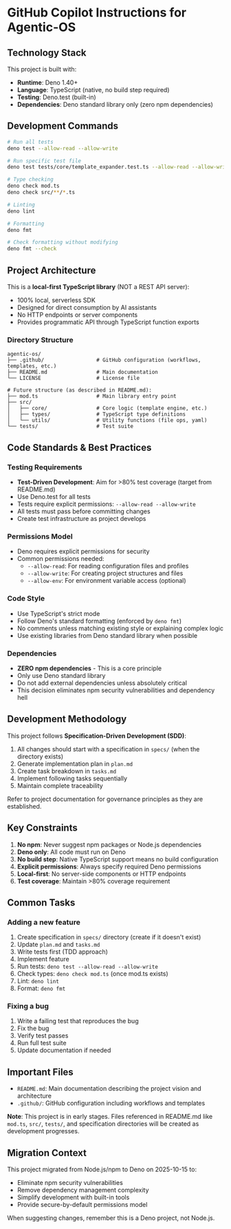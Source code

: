 # GitHub Copilot Instructions for Agentic-OS

## Technology Stack

This project is built with:

- **Runtime**: Deno 1.40+
- **Language**: TypeScript (native, no build step required)
- **Testing**: Deno.test (built-in)
- **Dependencies**: Deno standard library only (zero npm dependencies)

## Development Commands

```bash
# Run all tests
deno test --allow-read --allow-write

# Run specific test file
deno test tests/core/template_expander.test.ts --allow-read --allow-write

# Type checking
deno check mod.ts
deno check src/**/*.ts

# Linting
deno lint

# Formatting
deno fmt

# Check formatting without modifying
deno fmt --check
```

## Project Architecture

This is a **local-first TypeScript library** (NOT a REST API server):

- 100% local, serverless SDK
- Designed for direct consumption by AI assistants
- No HTTP endpoints or server components
- Provides programmatic API through TypeScript function exports

### Directory Structure

```
agentic-os/
├── .github/                 # GitHub configuration (workflows, templates, etc.)
├── README.md                # Main documentation
└── LICENSE                  # License file

# Future structure (as described in README.md):
├── mod.ts                   # Main library entry point
├── src/
│   ├── core/                # Core logic (template engine, etc.)
│   ├── types/               # TypeScript type definitions
│   └── utils/               # Utility functions (file ops, yaml)
└── tests/                   # Test suite
```

## Code Standards & Best Practices

### Testing Requirements

- **Test-Driven Development**: Aim for >80% test coverage (target from
  README.md)
- Use Deno.test for all tests
- Tests require explicit permissions: `--allow-read --allow-write`
- All tests must pass before committing changes
- Create test infrastructure as project develops

### Permissions Model

- Deno requires explicit permissions for security
- Common permissions needed:
  - `--allow-read`: For reading configuration files and profiles
  - `--allow-write`: For creating project structures and files
  - `--allow-env`: For environment variable access (optional)

### Code Style

- Use TypeScript's strict mode
- Follow Deno's standard formatting (enforced by `deno fmt`)
- No comments unless matching existing style or explaining complex logic
- Use existing libraries from Deno standard library when possible

### Dependencies

- **ZERO npm dependencies** - This is a core principle
- Only use Deno standard library
- Do not add external dependencies unless absolutely critical
- This decision eliminates npm security vulnerabilities and dependency hell

## Development Methodology

This project follows **Specification-Driven Development (SDD)**:

1. All changes should start with a specification in `specs/` (when the directory
   exists)
2. Generate implementation plan in `plan.md`
3. Create task breakdown in `tasks.md`
4. Implement following tasks sequentially
5. Maintain complete traceability

Refer to project documentation for governance principles as they are
established.

## Key Constraints

1. **No npm**: Never suggest npm packages or Node.js dependencies
2. **Deno only**: All code must run on Deno
3. **No build step**: Native TypeScript support means no build configuration
4. **Explicit permissions**: Always specify required Deno permissions
5. **Local-first**: No server-side components or HTTP endpoints
6. **Test coverage**: Maintain >80% coverage requirement

## Common Tasks

### Adding a new feature

1. Create specification in `specs/` directory (create if it doesn't exist)
2. Update `plan.md` and `tasks.md`
3. Write tests first (TDD approach)
4. Implement feature
5. Run tests: `deno test --allow-read --allow-write`
6. Check types: `deno check mod.ts` (once mod.ts exists)
7. Lint: `deno lint`
8. Format: `deno fmt`

### Fixing a bug

1. Write a failing test that reproduces the bug
2. Fix the bug
3. Verify test passes
4. Run full test suite
5. Update documentation if needed

## Important Files

- `README.md`: Main documentation describing the project vision and architecture
- `.github/`: GitHub configuration including workflows and templates

**Note**: This project is in early stages. Files referenced in README.md like
`mod.ts`, `src/`, `tests/`, and specification directories will be created as
development progresses.

## Migration Context

This project migrated from Node.js/npm to Deno on 2025-10-15 to:

- Eliminate npm security vulnerabilities
- Remove dependency management complexity
- Simplify development with built-in tools
- Provide secure-by-default permissions model

When suggesting changes, remember this is a Deno project, not Node.js.
